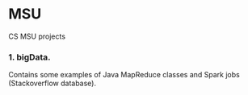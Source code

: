 # MSU
CS MSU projects

### 1. bigData.
Contains some examples of Java MapReduce classes and Spark jobs (Stackoverflow database). 

